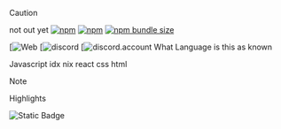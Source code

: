 > [!CAUTION]
> not out yet
[![npm](https://img.shields.io/npm/v/win7-ui)](http://npm.im/win7-ui)
[![npm](https://img.shields.io/npm/dt/win7-ui)](http://npm.im/win7-ui)
[![npm bundle size](https://img.shields.io/bundlephobia/minzip/win7-ui)](https://bundlephobia.com/result?p=win7-ui)


[![Web](https://9000-idx-javalearn-1742664271096.cluster-wfwbjypkvnfkaqiqzlu3ikwjhe.cloudworkstations.dev/?monospaceUid=436057&embedded=0)
[![discord](https://discord.gg/7xRjzB2x)
[![discord.account](https://discord.gg)
What Language is this as known 

Javascript 
idx
nix
react
css
html
> [!NOTE]  
> Highlights


 
![Static Badge](https://img.shields.io/badge/License-cyan)
